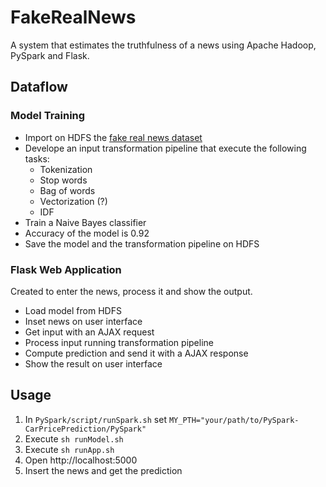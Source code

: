 # FakeRealNews
A system that estimates the truthfulness of a news using Apache Hadoop, PySpark and Flask.
## Dataflow
### Model Training
- Import on HDFS the [fake real news dataset](https://www.kaggle.com/datasets/bjoernjostein/fake-news-data-set)
- Develope an input transformation pipeline that execute the following tasks:
  - Tokenization
  - Stop words
  - Bag of words
  - Vectorization (?)
  - IDF
 - Train a Naive Bayes classifier
 - Accuracy of the model is 0.92
 - Save the model and the transformation pipeline on HDFS
 ### Flask Web Application
 Created to enter the news, process it and show the output.
 - Load model from HDFS
 - Inset news on user interface
 - Get input with an AJAX request
 - Process input running transformation pipeline
 - Compute prediction and send it with a AJAX response
 - Show the result on user interface
## Usage
1. In ```PySpark/script/runSpark.sh``` set ```MY_PTH="your/path/to/PySpark-CarPricePrediction/PySpark" ``` 
2. Execute ```sh runModel.sh```   
3. Execute ```sh runApp.sh```
4. Open http://localhost:5000 
5. Insert the news and get the prediction
